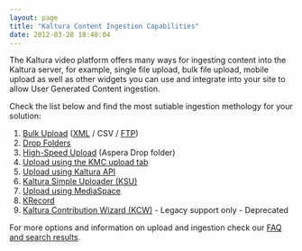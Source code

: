 ```yaml
---
layout: page
title: "Kaltura Content Ingestion Capabilities"
date: 2012-03-28 18:48:04
---
```


The Kaltura video platform offers many ways for ingesting content into the Kaltura server, for example, single file upload, bulk file upload, mobile upload as well as other widgets you can use and integrate into your site to allow User Generated Content ingestion.

Check the list below and find the most sutiable ingestion methology for your solution:

1.  [Bulk Upload][1] ([XML][2] / CSV / [FTP][3])
2.  <a href="http://knowledge.kaltura.com/node/46" target="_blank">Drop Folders</a>
3.  <a href="http://knowledge.kaltura.com/node/737" target="_blank">High-Speed Upload</a> (Aspera Drop folder)
4.  [Upload using the KMC upload tab][4]
5.  [Upload using Kaltura API][5]
6.  [Kaltura Simple Uploader (KSU)][6]
7.  [Upload using MediaSpace][7]
8.  [KRecord][8]
9.  <a href="http://knowledge.kaltura.com/node/737" target="_blank"></a>[Kaltura Contribution Wizard (KCW)][9] - Legacy support only - Deprecated

 [1]: http://knowledge.kaltura.com/faq/what-bulk-upload
 [2]: http://knowledge.kaltura.com/faq/what-xml-bulk-upload
 [3]: http://knowledge.kaltura.com/faq/what-bulk-upload-and-ftp-content-ingestion
 [4]: http://knowledge.kaltura.com/faq/what-upload-tab
 [5]: http://knowledge.kaltura.com/node/468/
 [6]: http://knowledge.kaltura.com/kaltura-simple-uploader-ksu
 [7]: http://knowledge.kaltura.com/faq/how-upload-media-mediaspace
 [8]: http://knowledge.kaltura.com/krecord
 [9]: http://knowledge.kaltura.com/kaltura-contribution-wizard-kcw

For more options and information on upload and ingestion check our [FAQ and search results][10].

 [10]: http://knowledge.kaltura.com/search/Upload%20and%20ingestion